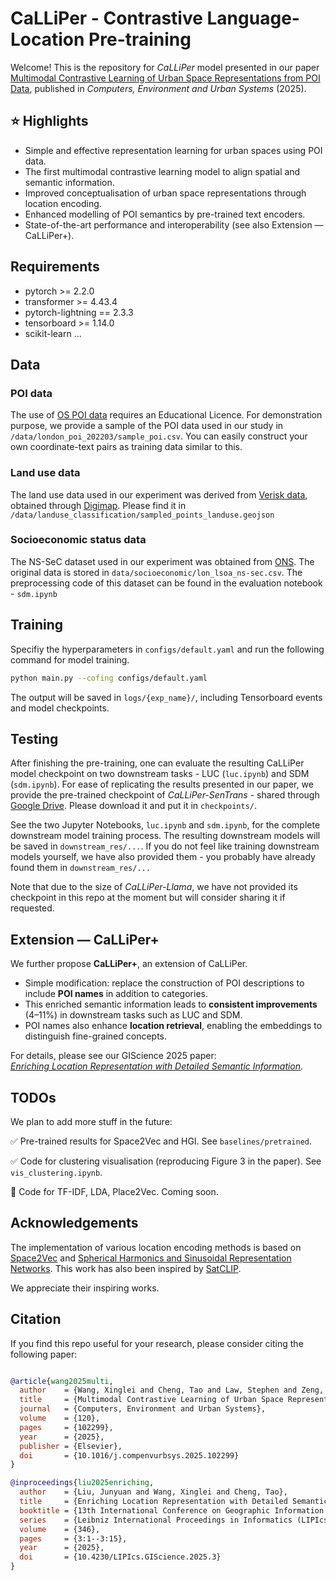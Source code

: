 # CaLLiPer - Contrastive Language-Location Pre-training
Welcome! This is the repository for *CaLLiPer* model presented in our paper 
[Multimodal Contrastive Learning of Urban Space Representations from POI Data](https://doi.org/10.1016/j.compenvurbsys.2025.102299), 
published in *Computers, Environment and Urban Systems* (2025).

## :star: Highlights

- Simple and effective representation learning for urban spaces using POI data.
- The first multimodal contrastive learning model to align spatial and semantic information.
- Improved conceptualisation of urban space representations through location encoding.
- Enhanced modelling of POI semantics by pre-trained text encoders.
- State-of-the-art performance and interoperability (see also Extension — CaLLiPer+).


## Requirements
- pytorch >= 2.2.0
- transformer >= 4.43.4
- pytorch-lightning == 2.3.3
- tensorboard >= 1.14.0
- scikit-learn 
...

## Data

### POI data
The use of [OS POI data](https://www.ordnancesurvey.co.uk/products/points-of-interest) requires an Educational Licence. For demonstration purpose, we provide a sample of the POI data used in our study in `/data/london_poi_202203/sample_poi.csv`. You can easily construct your own coordinate-text pairs as training data similar to this.

### Land use data
The land use data used in our experiment was derived from [Verisk data](https://www.verisk.com/en-gb/solutions/land-buildings-data/), obtained through [Digimap](https://digimap.edina.ac.uk/roam/map/verisk). Please find it in `/data/landuse_classification/sampled_points_landuse.geojson`

### Socioeconomic status data
The NS-SeC dataset used in our experiment was obtained from [ONS](https://www.ons.gov.uk/). The original data is stored in `data/socioeconomic/lon_lsoa_ns-sec.csv`. The preprocessing code of this dataset can be found in the evaluation notebook - `sdm.ipynb`


## Training
Specifiy the hyperparameters in `configs/default.yaml` and run the following command for model training.

```bash
python main.py --cofing configs/default.yaml
```
The output will be saved in `logs/{exp_name}/`, including Tensorboard events and model checkpoints. 

## Testing
After finishing the pre-training, one can evaluate the resulting CaLLiPer model checkpoint on two downstream tasks - LUC (`luc.ipynb`) and SDM (`sdm.ipynb`). For ease of replicating the results presented in our paper, we provide the pre-trained checkpoint of *CaLLiPer-SenTrans* - shared through [Google Drive](https://drive.google.com/drive/folders/1MIou67A5rSIHaGVB5DN2Sce3iHO7t_2W?usp=drive_link). Please download it and put it in `checkpoints/`.

See the two Jupyter Notebooks, `luc.ipynb` and `sdm.ipynb`, for the complete downstream model training process. The resulting downstream models will be saved in `downstream_res/...`. If you do not feel like training downstream models yourself, we have also provided them - you probably have already found them in `downstream_res/...`



Note that due to the size of *CaLLiPer-Llama*, we have not provided its checkpoint in this repo at the moment but will consider sharing it if requested.

## Extension — CaLLiPer+

We further propose **CaLLiPer+**, an extension of CaLLiPer.

- Simple modification: replace the construction of POI descriptions to include **POI names** in addition to categories.
- This enriched semantic information leads to **consistent improvements** (4–11%) in downstream tasks such as LUC and SDM.
- POI names also enhance **location retrieval**, enabling the embeddings to distinguish fine-grained concepts.

For details, please see our GIScience 2025 paper:  
[*Enriching Location Representation with Detailed Semantic Information*](https://doi.org/10.4230/LIPIcs.GIScience.2025.3).

## TODOs
We plan to add more stuff in the future:

:white_check_mark: Pre-trained results for Space2Vec and HGI. See `baselines/pretrained`.

:white_check_mark: Code for clustering visualisation (reproducing Figure 3 in the paper). See `vis_clustering.ipynb`.

🔲 Code for TF-IDF, LDA, Place2Vec. Coming soon.

## Acknowledgements

The implementation of various location encoding methods is based on [Space2Vec](https://github.com/gengchenmai/space2vec) and [Spherical Harmonics and Sinusoidal Representation Networks](https://github.com/MarcCoru/locationencoder). This work has also been inspired by [SatCLIP](https://github.com/microsoft/satclip).

We appreciate their inspiring works.

## Citation
If you find this repo useful for your research, please consider citing the following paper:
```bibtex

@article{wang2025multi,
  author    = {Wang, Xinglei and Cheng, Tao and Law, Stephen and Zeng, Zichao and Yin, Lu and Liu, Junyuan},
  title     = {Multimodal Contrastive Learning of Urban Space Representations from POI Data},
  journal   = {Computers, Environment and Urban Systems},
  volume    = {120},
  pages     = {102299},
  year      = {2025},
  publisher = {Elsevier},
  doi       = {10.1016/j.compenvurbsys.2025.102299}
}

@inproceedings{liu2025enriching,
  author    = {Liu, Junyuan and Wang, Xinglei and Cheng, Tao},
  title     = {Enriching Location Representation with Detailed Semantic Information},
  booktitle = {13th International Conference on Geographic Information Science (GIScience 2025)},
  series    = {Leibniz International Proceedings in Informatics (LIPIcs)},
  volume    = {346},
  pages     = {3:1--3:15},
  year      = {2025},
  doi       = {10.4230/LIPIcs.GIScience.2025.3}
}
```
